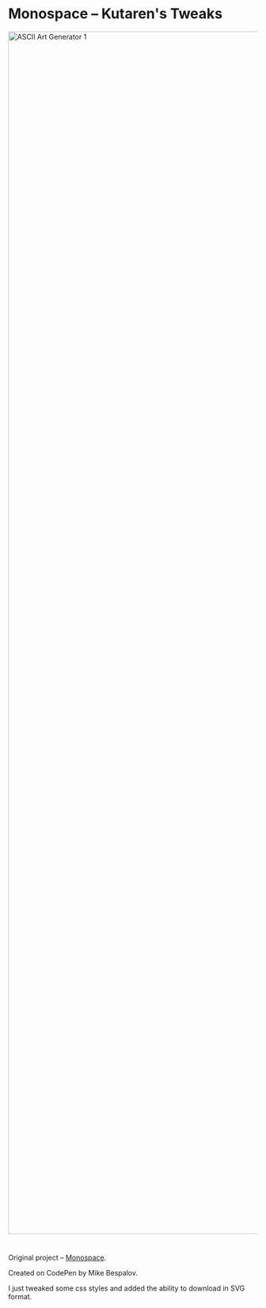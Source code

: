 # Monospace – Kutaren's Tweaks

<img width="4096" height="2430" alt="ASCII Art Generator 1" src="https://github.com/user-attachments/assets/10aba81a-a692-440d-aac9-b28d1823d478" />

#

Original project – [Monospace](https://codepen.io/Mikhail-Bespalov/pen/JoPqYrz).

Created on CodePen by Mike Bespalov.

I just tweaked some css styles and added the ability to download in SVG format.
